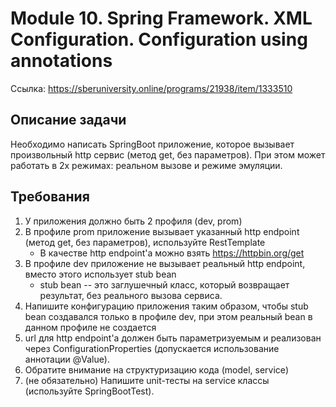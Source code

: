 # Module 10. Spring Framework. XML Configuration. Configuration using annotations
Ссылка: https://sberuniversity.online/programs/21938/item/1333510

## Описание задачи
Необходимо написать SpringBoot приложение, которое вызывает произвольный http сервис (метод get, без параметров). При этом может работать в 2х режимах: реальном вызове и режиме эмуляции.

## Требования
1. У приложения должно быть 2 профиля (dev, prom)
2. В профиле prom приложение вызывает указанный http endpoint (метод get, без параметров), используйте RestTemplate
    * В качестве http endpoint'а можно взять https://httpbin.org/get
3. В профиле dev приложение не вызывает реальный http endpoint, вместо этого использует stub bean
    * stub bean -- это заглушечный класс, который возвращает результат, без реального вызова сервиса.
4. Напишите конфигурацию приложения таким образом, чтобы stub bean создавался только в профиле dev, при этом реальный bean в данном профиле не создается
5. url для http endpoint'а должен быть параметризуемым и реализован через ConfigurationProperties (допускается использование аннотации @Value).
6. Обратите внимание на структуризацию кода (model, service)
7. (не обязательно) Напишите unit-тесты на service классы (используйте SpringBootTest).